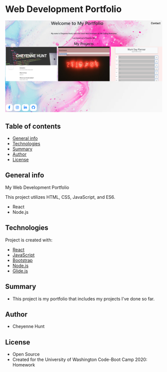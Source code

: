 # Web Development Portfolio

![responsive-portfolio](img/preview.png)

## Table of contents

- [General info](#general-info)
- [Technologies](#Technologies)
- [Summary](#Summary)
- [Author](#Author)
- [License](#License)


## General info

My Web Development Portfolio

This project utilizes HTML, CSS, JavaScript, and ES6. 

- React
- Node.js


## Technologies

Project is created with:

- [React](https://reactjs.org/)
- [JavaScript](https://www.javascript.com/)
- [Bootstrap](https://getbootstrap.com/)
- [Node.js](https://nodejs.org/)
- [Glide.js](https://glidejs.com/)

## Summary

- This project is my portfolio that includes my projects I've done so far. 

## Author

- Cheyenne Hunt 


## License

- Open Source
- Created for the University of Washington Code-Boot Camp 2020: Homework 